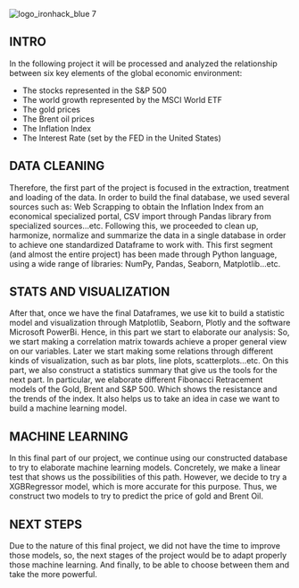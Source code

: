 ![logo_ironhack_blue 7](https://user-images.githubusercontent.com/23629340/40541063-a07a0a8a-601a-11e8-91b5-2f13e4e6b441.png)

## INTRO

In the following project it will be processed and analyzed the relationship between six key elements of the global economic environment: 
-	The stocks represented in the S&P 500
-	The world growth represented by the MSCI World ETF
-	The gold prices
-	The Brent oil prices
-	The Inflation Index
-	The Interest Rate (set by the FED in the United States)

## DATA CLEANING
Therefore, the first part of the project is focused in the extraction, treatment and loading of the data. In order to build the final database, we used several sources such as: Web Scrapping to obtain the Inflation Index from an economical specialized portal, CSV import through Pandas library from specialized sources…etc. 
Following this, we proceeded to clean up, harmonize, normalize and summarize the data in a single database in order to achieve one standardized Dataframe to work with.
This first segment (and almost the entire project) has been made through Python language, using a wide range of libraries: NumPy, Pandas, Seaborn, Matplotlib…etc.

## STATS AND VISUALIZATION
After that, once we have the final Dataframes, we use kit to build a statistic model and visualization through Matplotlib, Seaborn, Plotly and the software Microsoft PowerBi.
Hence, in this part we start to elaborate our analysis:
So, we start making a correlation matrix towards achieve a proper general view on our variables. Later we start making some relations through different kinds of visualization, such as bar plots, line plots, scatterplots…etc.
On this part, we also construct a statistics summary that give us the tools for the next part. In particular, we elaborate different Fibonacci Retracement models of the Gold, Brent and S&P 500. Which shows the resistance and the trends of the index. It also helps us to take an idea in case we want to build a machine learning model.

## MACHINE LEARNING
In this final part of our project, we continue using our constructed database to try to elaborate machine learning models. Concretely, we make a linear test that shows us the possibilities of this path. However, we decide to try a XGBRegressor model, which is more accurate for this purpose. Thus, we construct two models to try to predict the price of gold and Brent Oil.
## NEXT STEPS
Due to the nature of this final project, we did not have the time to improve those models, so, the next stages of the project would be to adapt properly those machine learning. And finally, to be able to choose between them and take the more powerful. 
